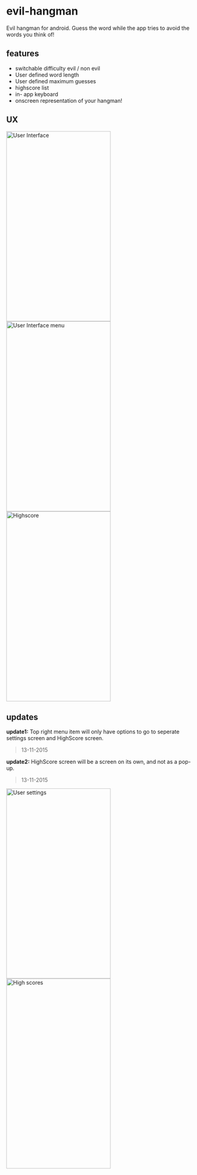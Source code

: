 # evil-hangman
Evil hangman for android. Guess the word while the app tries to avoid the words you think of!

features
--------
- switchable difficulty evil / non evil
- User defined word length
- User defined maximum guesses
- highscore list
- in- app keyboard
- onscreen representation of your hangman!

UX
--
<img src="http://i.imgur.com/yZFbYLk.jpg" alt="User Interface" height="500" width="275">
<span><img src="http://i.imgur.com/zPyIO92.jpg" alt="User Interface menu" height="500" width="275"></span>
<span><img src="http://i.imgur.com/zooxeN2.jpg" alt="Highscore" height="500" width="275"></span>

updates
-------
**update1:** Top right menu item will only have options to go to seperate settings screen and HighScore screen.
>13-11-2015

**update2:** HighScore screen will be a screen on its own, and not as a pop-up.
>13-11-2015

<span><img src="http://i.imgur.com/Jgk2VhQ.png" alt="User settings" height="500" width="275"></span>
<span><img src="http://i.imgur.com/4vRPQqi.png" alt="High scores" height="500" width="275"></span>
